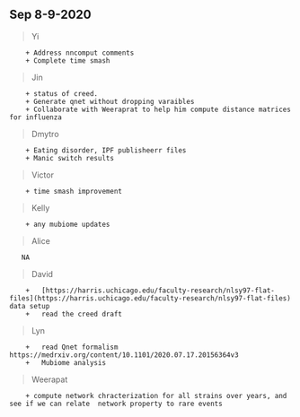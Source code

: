 ## Sep 8-9-2020

> Yi
```
    + Address nncomput comments
    + Complete time smash
```


> Jin
```
    + status of creed. 
    + Generate qnet without dropping varaibles
    + Collaborate with Weeraprat to help him compute distance matrices for influenza
```

> Dmytro
```
    + Eating disorder, IPF publisheerr files
    + Manic switch results
```

> Victor
```
    + time smash improvement
```

> Kelly
```
    + any mubiome updates
```

> Alice
```
   NA
```

> David
```
    +   [https://harris.uchicago.edu/faculty-research/nlsy97-flat-files](https://harris.uchicago.edu/faculty-research/nlsy97-flat-files) data setup
    +   read the creed draft
```


> Lyn
```
    +   read Qnet formalism https://medrxiv.org/content/10.1101/2020.07.17.20156364v3 
    +   Mubiome analysis
```


> Weerapat
```
    + compute network chracterization for all strains over years, and see if we can relate  network property to rare events
```
